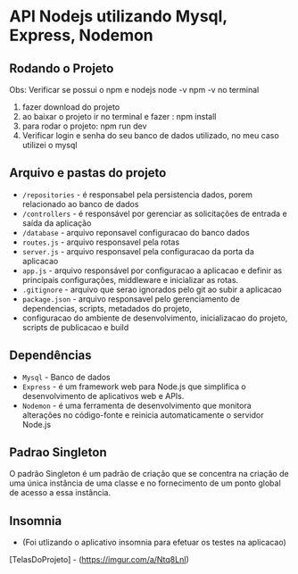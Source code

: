 # API Nodejs utilizando Mysql, Express, Nodemon

## Rodando o Projeto

Obs: Verificar se possui o npm e nodejs
node -v
npm -v 
no terminal

1) fazer download do projeto
2) ao baixar o projeto ir no terminal e fazer :
npm install 
3) para rodar o projeto: npm run dev 
4) Verificar login e senha do seu banco de dados utilizado, no meu caso utilizei o mysql

## Arquivo e pastas do projeto 

 - `/repositories` - é responsabel pela persistencia dados, porem relacionado ao banco de dados
 - `/controllers` - é responsável por gerenciar as solicitações de entrada e saída da aplicação 
 - `/database` - arquivo reponsavel configuracao do banco dados 
- `routes.js`  - arquivo responsavel pela rotas
- `server.js` - arquivo responsavel pela configuracao da porta da aplicacao
- `app.js` -  arquivo responsável por configuracao a aplicacao e definir as principais configurações, middleware e inicializar as rotas.
- `.gitignore` - arquivo que serao ignorados pelo git ao subir a aplicacao
- `package.json` - arquivo responsavel pelo gerenciamento de dependencias, scripts, metadados do projeto,
- configuracao do ambiente de desenvolvimento, inicializacao do projeto, scripts de publicacao e build

## Dependências
- `Mysql` - Banco de dados
- `Express` - é um framework web para Node.js que simplifica o desenvolvimento de aplicativos web e APIs.
- `Nodemon` - é uma ferramenta de desenvolvimento que monitora alterações no código-fonte e reinicia automaticamente o servidor Node.js 


## Padrao Singleton 
O padrão Singleton é um padrão de criação que se concentra na criação de uma única instância de uma classe e no fornecimento de um ponto global de acesso a essa instância.

## Insomnia
- (Foi utlizando o aplicativo insomnia para efetuar os testes na aplicacao) 

[TelasDoProjeto] - (https://imgur.com/a/Ntq8LnI)



